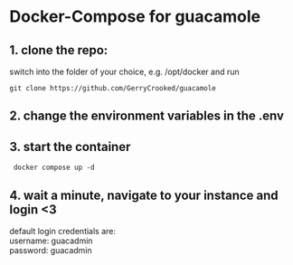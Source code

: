 # Docker-Compose for guacamole 
## 1. clone the repo:
switch into the folder of your choice, e.g. /opt/docker and run
```
git clone https://github.com/GerryCrooked/guacamole
```

## 2. change the environment variables in the .env

## 3. start the container
```
 docker compose up -d
```
## 4. wait a minute, navigate to your instance and login <3
default login credentials are: <br>
username: guacadmin <br>
password: guacadmin
